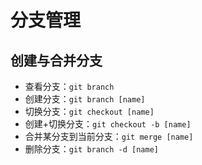 # 分支管理
## 创建与合并分支
* 查看分支：`git branch`
* 创建分支：`git branch [name]`
* 切换分支：`git checkout [name]`
* 创建+切换分支：`git checkout -b [name]`
* 合并某分支到当前分支：`git merge [name]`
* 删除分支：`git branch -d [name]`
